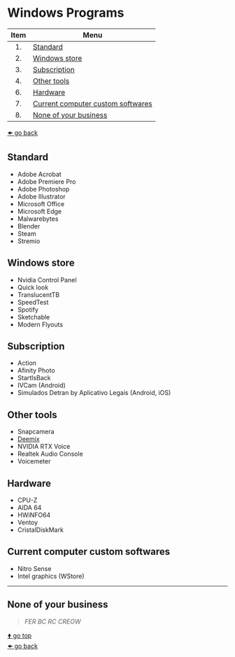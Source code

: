 # Windows Programs

| Item | Menu                                                                    |
| :--: | ----------------------------------------------------------------------- |
| 1.   | [Standard](#standard)                                                   |
| 2.   | [Windows store](#windows-store)                                         |
| 3.   | [Subscription](#subscription)                                           |
| 4.   | [Other tools](#other-tools)                                             |
| 6.   | [Hardware](#hardware)                                                   |
| 7.   | [Current computer custom softwares](#current-computer-custom-softwares) |
| 8.   | [None of your business](#none-of-your-business)                         |

[🠜 go back](../readme.md)

## Standard

- Adobe Acrobat
- Adobe Premiere Pro
- Adobe Photoshop
- Adobe Illustrator
- Microsoft Office
- Microsoft Edge
- Malwarebytes
- Blender
- Steam
- Stremio

## Windows store

- Nvidia Control Panel
- Quick look
- TranslucentTB
- SpeedTest
- Spotify
- Sketchable
- Modern Flyouts

## Subscription

- Action
- Afinity Photo
- StartIsBack
- IVCam (Android)
- Simulados Detran by Aplicativo Legais (Android, iOS)

## Other tools

- Snapcamera
- [Deemix](https://deemix.app/gui)
- NVIDIA RTX Voice
- Realtek Audio Console
- Voicemeter

## Hardware

- CPU-Z
- AIDA 64
- HWiNFO64
- Ventoy
- CristalDiskMark

## Current computer custom softwares

- Nitro Sense
- Intel graphics (WStore)

---

## None of your business

> _FER BC RC CREOW_

[🠝 go top](#windows-programs)<br>
[🠜 go back](../readme.md)